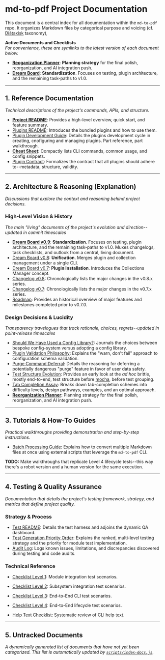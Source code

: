 # md-to-pdf Project Documentation

This document is a central index for all documentation within the `md-to-pdf` repo.
It organizes Markdown files by categorical purpose and voicing (cf. [Diátaxisk](https://diataxis.fr/) taxonomy),

**Active Documents and Checklists** \
*For convenience, these are symlinks to the latest version of each document below.*

* [**Reoganization Planner**](reorganization-planner.md):
    **Planning strategy** for the final polish, reorganization, and AI integration push.
* [**Dream Board**](dream-board.md):
    **Standardization**. Focuses on testing, plugin architecture, and the remaining task-paths to v1.0.


---

## 1. Reference Documentation
*Technical descriptions of the project's commands, APIs, and structure.*

* [**Project README**](../README.md): Provides a high-level overview, quick start, and feature summary.
* [Plugins README](../plugins/README.md): Introduces the bundled plugins and how to use them.
* [Plugin Development Guide](guides/plugin-development.md): 
  Details the plugins development cycle in creating, cnofiguring and managing plugins. Part reference, part walkthrough.
* [**Cheat Sheet**](refs/cheat-sheet.md): Compactly lists CLI commands, common usage, and config snippets.
* [Plugin Contract](refs/plugin-contract.md): Formalizes the contract that all plugins should adhere to--metadata, structure, validity.

---

## 2. Architecture & Reasoning (Explanation)
*Discussions that explore the context and reasoning behind project decisions.*

### High-Level Vision & History
*The main "living" documents of the project's evolution and direction--updated in commit timescales*

* [**Dream Board v0.9**](archive/v0.9/dream-board-v0.9.md):
  **Standardization**. Focuses on testing, plugin architecture, and the remaining task-paths to v1.0.
  Muxes changelogs, task checklists, and outlook from a central, living document.
* [Dream Board v0.8](archive/v0.8/dream-board-v0.8.md): **Unification**. 
  Merges plugin and collection management under a single CLI.
* [Dream Board v0.7](archive/v0.7/dream-board-v0.7.md): **Plugin Installation**.
  Introduces the Collections Manager concept.
* [Changelog v0.8](archive/v0.8/changelog-v0.8.md):
  Chronologically lists the major changes in the v0.8.x series.
* [Changelog v0.7](archive/v0.7/changelog-v0.7.md):
  Chronologically lists the major changes in the v0.7.x series.
* [Roadmap](archive/v0.6/roadmap.md):
  Provides an historical overview of major features and milestones completed prior to v0.7.0.

### Design Decisions & Lucidity
*Transparency travelogues that track rationale, choices, regrets--updated in point-release timescales*

* [Should We Have Used a Config Library?](archive/v0.6/should-we-have-used-a-config-library.md):
  Journals the choices between bespoke config-system versus adopting a config library.
* [Plugin Validation Philosophy](archive/v0.9/schema-validation-philosophy.md):
  Explains the "warn, don't fail" approach to configuration schema validation.
* [Purge Command Deferral](archive/v0.8/should-cm-purge-orphans.md):
  Details the reasoning for deferring a potentially dangerous "purge" feature in favor of user data safety.
* [Test Structure Evolution](archive/v0.8/current-vs-proposed-test-structure.md):
  Provides an early look at the *ad hoc* brittle, mostly end-to-end, test structure before 
  [mocha](https://mochajs.org/), before test grouping.
* [Tab Completion Assay](archive/v0.9/tab-completion-assay.md):
  Breaks down tab-completion schemes into difficulty levels, design pathways, examples, and an optimal approach.
* [**Reorganization Planner**](archive/v0.10/reorganization-planner.md):
  Planning strategy for the final polish, reorganization, and AI integration push.

---

## 3. Tutorials & How-To Guides
*Practical walkthroughs providing demonstration and step-by-step instructions.*

* [Batch Processing Guide](guides/batch-processing-guide.md):
  Explains how to convert multiple Markdown files at once using external scripts that leverage the `md-to-pdf` CLI.

**TODO:** Make walkthroughs that replicate Level 4 lifecycle tests--this way there's a robot version and a human version for the same execution.

---

## 4. Testing & Quality Assurance
*Documentation that details the project's testing framework, strategy, and metrics that define project quality.*

### Strategy & Process
* [Test README](../test/README.md):
  Details the test harness and adjoins the dynamic QA dashboard.
* [Test Generation Priority Order](../test/docs/test-generation-priority-order.md):
  Explains the ranked, multi-level testing strategy and the priority for module test implementation.
* [Audit Log](../test/docs/audit-log.md): 
  Logs known issues, limitations, and discrepancies discovered during testing and code audits.

### Technical Reference
* [Checklist Level 1](../test/docs/checklist-level-1.md): Module integration test scenarios.
* [Checklist Level 2](../test/docs/checklist-level-2.md): Subsystem integration test scenarios.
* [Checklist Level 3](../test/docs/checklist-level-3.md): End-to-End CLI test scenarios.
* [Checklist Level 4](../test/docs/checklist-level-4.md): End-to-End lifecycle test scenarios.

* [Help Text Checklist](../test/docs/help-text-checklist.md): Systematic review of CLI help text.

---

## 5. Untracked Documents
*A dynamically generated list of documents that have not yet been categorized.*
*This list is automatically updated by [`scripts/index-docs.js`](../scripts/index-docs.js).*

<!-- etc-start -->

<!-- etc-end -->

